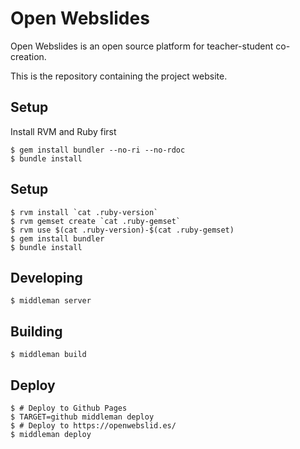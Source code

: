 # Open Webslides

Open Webslides is an open source platform for teacher-student co-creation.

This is the repository containing the project website.

## Setup

Install RVM and Ruby first

```
$ gem install bundler --no-ri --no-rdoc
$ bundle install
```

## Setup

```
$ rvm install `cat .ruby-version`
$ rvm gemset create `cat .ruby-gemset`
$ rvm use $(cat .ruby-version)-$(cat .ruby-gemset)
$ gem install bundler
$ bundle install
```

## Developing

```
$ middleman server
```

## Building

```
$ middleman build
```

## Deploy

```
$ # Deploy to Github Pages
$ TARGET=github middleman deploy
$ # Deploy to https://openwebslid.es/
$ middleman deploy
